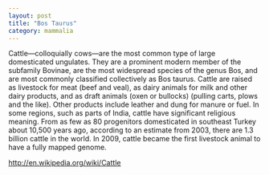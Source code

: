 ```yaml
---
layout: post
title: "Bos Taurus"
category: mammalia
---
```


Cattle—colloquially cows—are the most common type of large domesticated ungulates. They are a prominent modern member of the subfamily Bovinae, are the most widespread species of the genus Bos, and are most commonly classified collectively as Bos taurus. Cattle are raised as livestock for meat (beef and veal), as dairy animals for milk and other dairy products, and as draft animals (oxen or bullocks) (pulling carts, plows and the like). Other products include leather and dung for manure or fuel. In some regions, such as parts of India, cattle have significant religious meaning. From as few as 80 progenitors domesticated in southeast Turkey about 10,500 years ago, according to an estimate from 2003, there are 1.3 billion cattle in the world. In 2009, cattle became the first livestock animal to have a fully mapped genome.

http://en.wikipedia.org/wiki/Cattle
